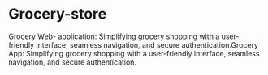 # Grocery-store

Grocery Web- application: Simplifying grocery shopping with a user-friendly interface, seamless navigation, and secure authentication.Grocery App: Simplifying grocery shopping with a user-friendly interface, seamless navigation, and secure authentication.
